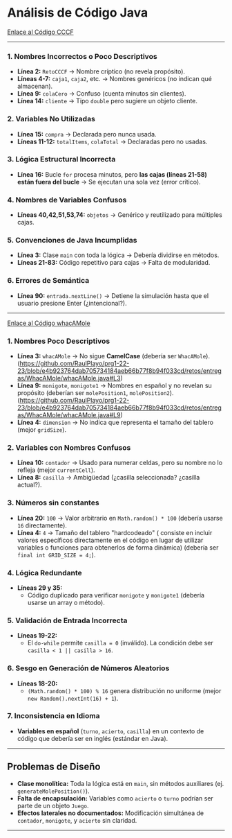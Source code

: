 
# Análisis de Código Java  
[Enlace al Código CCCF](https://github.com/RaulPlayo/prg1-22-23/blob/main/RETO%20CCCF/RetoCCCF.java)  

---

### **1. Nombres Incorrectos o Poco Descriptivos**  
- **Línea 2:** `RetoCCCF` → Nombre críptico (no revela propósito).  
- **Líneas 4-7:** `caja1`, `caja2`, etc. → Nombres genéricos (no indican qué almacenan).   
- **Línea 9:** `colaCero` → Confuso (cuenta minutos sin clientes).  
- **Línea 14:** `cliente` → Tipo `double` pero sugiere un objeto cliente.  

### **2. Variables No Utilizadas**  
- **Línea 15:** `compra` → Declarada pero nunca usada.  
- **Líneas 11-12:** `totalItems`, `colaTotal` → Declaradas pero no usadas.  

### **3. Lógica Estructural Incorrecta**  
- **Línea 16:** Bucle `for` procesa minutos, pero **las cajas (líneas 21-58) están fuera del bucle** → Se ejecutan una sola vez (error crítico).  

### **4. Nombres de Variables Confusos**  
- **Líneas 40,42,51,53,74:** `objetos` → Genérico y reutilizado para múltiples cajas.  

### **5. Convenciones de Java Incumplidas**  
- **Línea 3:** Clase `main` con toda la lógica → Debería dividirse en métodos.  
- **Líneas 21-83:** Código repetitivo para cajas → Falta de modularidad.  

### **6. Errores de Semántica**  
- **Línea 90:** `entrada.nextLine()` → Detiene la simulación hasta que el usuario presione Enter (¿intencional?).  

---

[Enlace al Código whacAMole](https://github.com/RaulPlayo/prg1-22-23/blob/main/retos/entregas/WhacAMole/whacAMole.java)  


### **1. Nombres Poco Descriptivos**  
- **Línea 3:** `whacAMole` → No sigue **CamelCase** (debería ser `WhacAMole`).  (https://github.com/RaulPlayo/prg1-22-23/blob/e4b923764dab705734184aeb66b77f8b94f033cd/retos/entregas/WhacAMole/whacAMole.java#L3)
- **Línea 9:** `monigote`, `monigote1` → Nombres en español y no revelan su propósito (deberían ser `molePosition1`, `molePosition2`). (https://github.com/RaulPlayo/prg1-22-23/blob/e4b923764dab705734184aeb66b77f8b94f033cd/retos/entregas/WhacAMole/whacAMole.java#L9)
- **Línea 4:** `dimension` → No indica que representa el tamaño del tablero (mejor `gridSize`).  

### **2. Variables con Nombres Confusos**  
- **Línea 10:** `contador` → Usado para numerar celdas, pero su nombre no lo refleja (mejor `currentCell`).  
- **Línea 8:** `casilla` → Ambigüedad (¿casilla seleccionada? ¿casilla actual?).  

### **3. Números sin constantes**  
- **Línea 20:** `100` → Valor arbitrario en `Math.random() * 100` (debería usarse `16` directamente).  
- **Línea 4:** `4` → Tamaño del tablero "hardcodeado" ( consiste en incluir valores específicos directamente en el código en lugar de utilizar variables o funciones para obtenerlos de forma dinámica) (debería ser `final int GRID_SIZE = 4;`).  

### **4. Lógica Redundante**  
- **Líneas 29 y 35:**  
  - Código duplicado para verificar `monigote` y `monigote1` (debería usarse un array o método).  

### **5. Validación de Entrada Incorrecta**  
- **Líneas 19-22:**  
  - El `do-while` permite `casilla = 0` (inválido). La condición debe ser `casilla < 1 || casilla > 16`.  

### **6. Sesgo en Generación de Números Aleatorios**  
- **Líneas 18-20:**  
  - `(Math.random() * 100) % 16` genera distribución no uniforme (mejor `new Random().nextInt(16) + 1`).  

### **7. Inconsistencia en Idioma**  
- **Variables en español** (`turno`, `acierto`, `casilla`) en un contexto de código que debería ser en inglés (estándar en Java).  

---

## **Problemas de Diseño**  
- **Clase monolítica:** Toda la lógica está en `main`, sin métodos auxiliares (ej. `generateMolePosition()`).  
- **Falta de encapsulación:** Variables como `acierto` o `turno` podrían ser parte de un objeto `Juego`.  
- **Efectos laterales no documentados:** Modificación simultánea de `contador`, `monigote`, y `acierto` sin claridad.  

---



